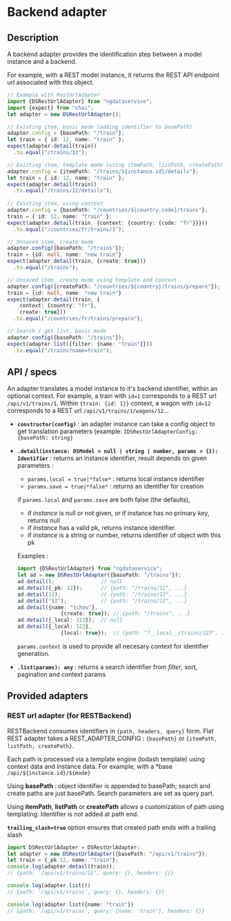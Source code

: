# Backend adapter

## Description

A backend adapter provides the identification step between a model 
instance and a backend.

For example, with a REST model instance, it returns the REST API
endpoint url associated with this object.

```typescript
// Example with RestUrlAdapter 
import {DSRestUrlAdapter} from "ngdataservice";
import {expect} from "chai";
let adapter = new DSRestUrlAdapter();

// Existing item, basic mode (adding identifier to basePath)
adapter.config = {basePath: "/train"};
let train = { id: 12, name: "train" };
expect(adapter.detail(train))
  .to.equal("/trains/12");

// Existing item, template mode (using itemPath, listPath, createPath)
adapter.config = {itemPath: "/trains/${instance.id}/details"};
let train = { id: 12, name: "train" };
expect(adapter.detail(train))
  .to.equal("/trains/12/details");
  
// Existing item, using context
adapter.config = {basePath: "/countries/${country.code}/trains"};
train = { id: 12, name: "train" };
expect(adapter.detail(train, {context: {country: {code: "fr"}}}))
  .to.equal("/countries/fr/trains/1");

// Unsaved item, create mode
adapter.config({basePath: "/trains"});
train = {id: null, name: "new train"}
expect(adapter.detail(train, {create: true}))
  .to.equal("/trains");

// Unsaved item, create mode using template and context
adapter.config({createPath: "/countries/${country}/trains/prepare"});
train = {id: null, name: "new train"}
expect(adapter.detail(train, {
    context: {country: "fr"},
    create: true}))
  .to.equal("/countries/fr/trains/prepare");

// Search / get list, basic mode
adapter.config({basePath: "/trains"});
expect(adapter.list({filter: {name: "train"}}))
  .to.equal("/trains?name=train");

```

## API / specs

An adapter translates a model instance to it's backend identifier, 
within an optional context. For example, a train with `id=1` corresponds
to a REST url `/api/v1/trains/1`. Within `{train: {id: 1}}` context, a
wagon with `id=12` corresponds to a REST url 
`/api/v1/trains/1/wagons/12`...

- **`constructor(config)`** : an adapter instance can take a config
    object to get translation parameters (example: 
    `IDSRestUrlAdapterConfig: {basePath: string}`

- **`.detail(instance: DSModel = null | string | number, params = {}): Identifier`** :
    returns an instance identifier, result depends on given parameters :
    
    - `params.local = true|*false*` : returns local instance identifier
    - `params.save = true|*false*` : returns an identifier for creation
    
    if `params.local` and `params.save` are both false (the defaults),
    
    - if *instance* is null or not given, or if instance has no primary key,
       returns null
    - if *instance* has a valid pk, returns instance identifier.
    - if *instance* is a string or number, returns identifier
        of object with this pk
    
    Examples : 
    ```typescript
    import {DSRestUrlAdapter} from "ngdataservice";
    let ad = new DSRestUrlAdapter({basePath: "/trains"});
    ad.detail();               // null
    ad.detail({_pk: 12});      // {path: "/trains/12", ...}
    ad.detail(12);             // {path: "/trains/12", ...}
    ad.detail("12");           // {path: "/trains/12", ...}
    ad.detail({name: "tchou"},
                  {create: true}); // {path: "/trains", ...}
    ad.detail({_local: 123});  // null
    ad.detail({_local: 123},
                  {local: true});  // {path: "?__local__/trains/123", ...}
    ```
    
    `params.context` is used to provide all necesary context for
    identifier generation. 

- **`.list(params): any`** : returns a search identifier
    from *filter*, sort, pagination and context params



## Provided adapters

### REST url adapter (for RESTBackend)

RESTBackend consumes identifiers in `{path, headers, query}` form.
Flat REST adapter takes a REST_ADAPTER_CONFIG : `{basePath}` or
`{itemPath, listPath, createPath}`.

Each path is processed via a template engine (lodash template) using
context data and instance data. For example, with a *base
`/api/${instance.id}/${mode}` 

Using **basePath** : object identifier is appended to basePath;
search and create paths are just basePath. Search parameters are set as
query part.

Using **itemPath**, **listPath** or **createPath** allows a customization
of path using templating. Identifier is not added at path end.

**`trailing_slash=true`** option ensures that created path ends with a
trailing slash

```typescript
import DSRestUrlAdapter = DSRestUrlAdapter;
let adapter = new DSRestUrlAdapter({basePath: "/api/v1/trains"});
let train = {_pk 12, name: "train"};
console.log(adapter.detail(train));
// {path: '/api/v1/trains/12', query: {}, headers: {}}

console.log(adapter.list())
// {path: '/api/v1/trains', query: {}, headers: {}}

console.log(adapter.list({name: "train"})
// {path: '/api/v1/trains', query: {name: 'train'}, headers: {}}
```
